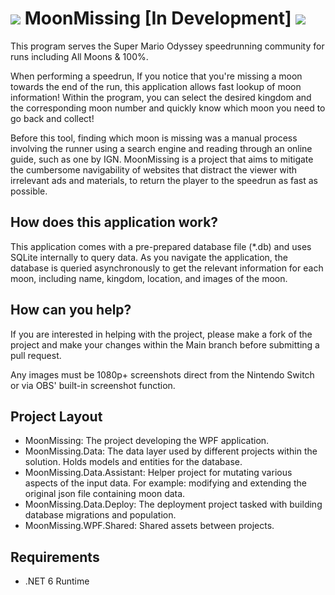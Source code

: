 # ![](https://user-images.githubusercontent.com/53557479/150516207-a34fb46a-f2c4-403d-ab92-ba56634d2271.png) MoonMissing [In Development] [![](https://img.shields.io/github/license/tomshiii/MoonMissing?color=orange)](https://github.com/tomshiii/MoonMissing/blob/main/LICENSE)

This program serves the Super Mario Odyssey speedrunning community for runs including All Moons & 100%.

When performing a speedrun, If you notice that you're missing a moon towards the end of the run, this application allows fast lookup of moon information! Within the program, you can select the desired kingdom and the corresponding moon number and quickly know which moon you need to go back and collect!

Before this tool, finding which moon is missing was a manual process involving the runner using a search engine and reading through an online guide, such as one by IGN. MoonMissing is a project that aims to mitigate the cumbersome navigability of websites that distract the viewer with irrelevant ads and materials, to return the player to the speedrun as fast as possible.

## How does this application work?

This application comes with a pre-prepared database file (*.db) and uses SQLite internally to query data. As you navigate the application, the database is queried asynchronously to get the relevant information for each moon, including name, kingdom, location, and images of the moon.

## How can you help?

If you are interested in helping with the project, please make a fork of the project and make your changes within the Main branch before submitting a pull request.

Any images must be 1080p+ screenshots direct from the Nintendo Switch or via OBS' built-in screenshot function.

## Project Layout

- MoonMissing: The project developing the WPF application.
- MoonMissing.Data: The data layer used by different projects within the solution. Holds models and entities for the database.
- MoonMissing.Data.Assistant: Helper project for mutating various aspects of the input data. For example: modifying and extending the original json file containing moon data.
- MoonMissing.Data.Deploy: The deployment project tasked with building database migrations and population.
- MoonMissing.WPF.Shared: Shared assets between projects.

## Requirements

- .NET 6 Runtime
